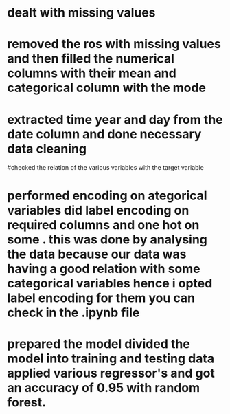 # dealt with missing values 
# removed  the ros with missing values and then filled the numerical columns with their mean and categorical column with the mode
# extracted time year and day from the date column and done necessary data cleaning
#checked the relation of the various variables with the target variable
# performed encoding on ategorical variables did label encoding on required columns and one hot on some . this was done by analysing the data because our data was having a good relation with some categorical variables hence i opted label encoding for them you can check in the .ipynb file
# prepared the model divided the model into training and testing data applied various regressor's and got an accuracy of 0.95 with random forest.
#

